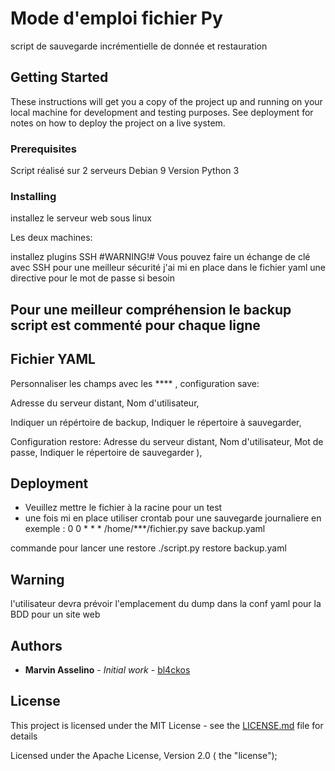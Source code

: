 

# Mode d'emploi fichier Py

script de sauvegarde incrémentielle de donnée et restauration

## Getting Started

These instructions will get you a copy of the project up and running on your local machine for development and testing purposes. See deployment for notes on how to deploy the project on a live system.

### Prerequisites

Script réalisé sur 2 serveurs Debian 9
Version Python 3

### Installing

installez le serveur web sous linux

Les deux machines:

installez plugins SSH
#WARNING!#
Vous pouvez faire un échange de clé avec SSH pour une meilleur sécurité 
j'ai mi en place dans le fichier yaml une directive pour le mot de passe si besoin

## Pour une meilleur compréhension le backup script est commenté pour chaque ligne 

## Fichier YAML
Personnaliser les champs avec les **** ,
configuration save:

Adresse du serveur distant,
Nom d'utilisateur,

Indiquer un répértoire de backup,
Indiquer le répertoire à sauvegarder,

Configuration restore:
Adresse du serveur distant,
Nom d'utilisateur,
Mot de passe,
Indiquer le répertoire de sauvegarder ),

## Deployment

- Veuillez mettre le fichier à la racine pour un test
- une fois mi en place utiliser crontab pour une sauvegarde journaliere 
en exemple : 0 0 * * * /home/***/fichier.py save backup.yaml

commande pour lancer une restore
./script.py restore backup.yaml

## Warning
l'utilisateur devra prévoir l'emplacement du dump dans la conf yaml pour la BDD pour un site web

## Authors

* **Marvin Asselino** - *Initial work* - [bl4ckos](https://github.com/bl4ckos)

## License

This project is licensed under the MIT License - see the [LICENSE.md](LICENSE.md) file for details

Licensed under the Apache License, Version 2.0 ( the "license");
